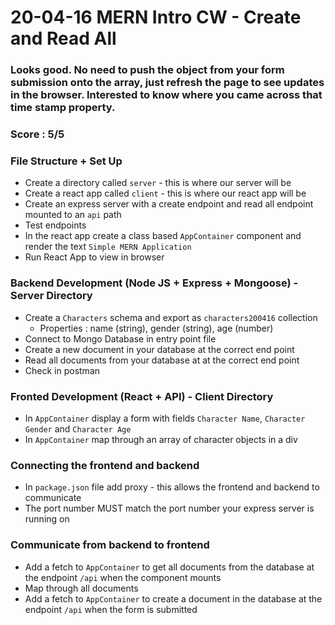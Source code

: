 # 20-04-16 MERN Intro CW - Create and Read All

### Looks good. No need to push the object from your form submission onto the array, just refresh the page to see updates in the browser. Interested to know where you came across that time stamp property.
### Score : 5/5

### File Structure + Set Up
- Create a directory called `server` - this is where our server will be 
- Create a react app called `client` - this is where our react app will be
- Create an express server with a create endpoint and read all endpoint mounted to an `api` path
- Test endpoints
- In the react app create a class based `AppContainer` component and render the text `Simple MERN Application`
- Run React App to view in browser

### Backend Development (Node JS + Express + Mongoose) - Server Directory
- Create a `Characters` schema and export as `characters200416` collection
    - Properties : name (string), gender (string), age (number)
- Connect to Mongo Database in entry point file
- Create a new document in your database at the correct end point
- Read all documents from your database at at the correct end point
- Check in postman

### Fronted Development (React + API) - Client Directory
- In `AppContainer` display a form with fields `Character Name`, `Character Gender` and `Character Age`
- In `AppContainer` map through an array of character objects in a div

### Connecting the frontend and backend
- In `package.json` file add proxy - this allows the frontend and backend to communicate
- The port number MUST match the port number your express server is running on

### Communicate from backend to frontend
- Add a fetch to `AppContainer` to get all documents from the database at the endpoint `/api` when the component mounts
- Map through all documents
- Add a fetch to `AppContainer` to create a document in the database at the endpoint `/api` when the form is submitted
